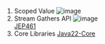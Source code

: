 1. Scoped Value
![image](https://github.com/user-attachments/assets/ffe7cbc6-ba1e-4d73-b041-e425819cd3f7)
2. Stream Gathers API
![image](https://github.com/user-attachments/assets/cb0f96a8-3f14-418a-8916-b46d4f3ad408)\
[JEP461](https://openjdk.org/jeps/461)
4. Core Libraries
 [Java22-Core](https://docs.oracle.com/en/java/javase/22/core/index.html)

   
